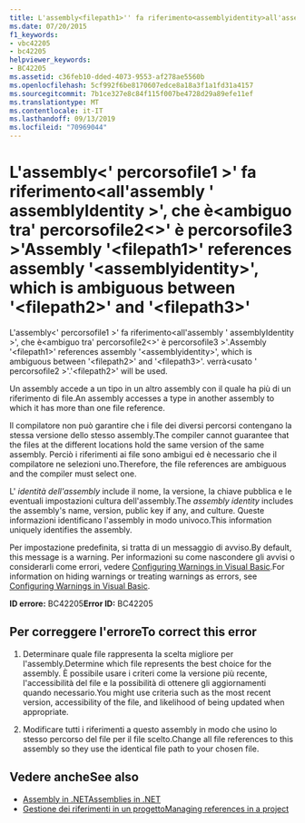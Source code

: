 ```yaml
---
title: L'assembly<filepath1>'' fa riferimento<assemblyidentity>all'assembly '', che è<filepath2>ambiguo tra<filepath3>'' è '
ms.date: 07/20/2015
f1_keywords:
- vbc42205
- bc42205
helpviewer_keywords:
- BC42205
ms.assetid: c36feb10-dded-4073-9553-af278ae5560b
ms.openlocfilehash: 5cf992f6be8170607edce8a18a3f1a1fd31a4157
ms.sourcegitcommit: 7b1ce327e8c84f115f007be4728d29a89efe11ef
ms.translationtype: MT
ms.contentlocale: it-IT
ms.lasthandoff: 09/13/2019
ms.locfileid: "70969044"
---
```

# <a name="assembly-filepath1-references-assembly-assemblyidentity-which-is-ambiguous-between-filepath2-and-filepath3"></a><span data-ttu-id="26a3c-102">L'assembly\<' percorsofile1 >' fa riferimento\<all'assembly ' assemblyIdentity >', che è\<ambiguo tra' percorsofile2\<>' è percorsofile3 >'</span><span class="sxs-lookup"><span data-stu-id="26a3c-102">Assembly '\<filepath1>' references assembly '\<assemblyidentity>', which is ambiguous between '\<filepath2>' and '\<filepath3>'</span></span>
<span data-ttu-id="26a3c-103">L'assembly\<' percorsofile1 >' fa riferimento\<all'assembly ' assemblyIdentity >', che è\<ambiguo tra' percorsofile2\<>' è percorsofile3 >'.</span><span class="sxs-lookup"><span data-stu-id="26a3c-103">Assembly '\<filepath1>' references assembly '\<assemblyidentity>', which is ambiguous between '\<filepath2>' and '\<filepath3>'.</span></span> <span data-ttu-id="26a3c-104">verrà\<usato ' percorsofile2 >'.</span><span class="sxs-lookup"><span data-stu-id="26a3c-104">'\<filepath2>' will be used.</span></span>  
  
 <span data-ttu-id="26a3c-105">Un assembly accede a un tipo in un altro assembly con il quale ha più di un riferimento di file.</span><span class="sxs-lookup"><span data-stu-id="26a3c-105">An assembly accesses a type in another assembly to which it has more than one file reference.</span></span>  
  
 <span data-ttu-id="26a3c-106">Il compilatore non può garantire che i file dei diversi percorsi contengano la stessa versione dello stesso assembly.</span><span class="sxs-lookup"><span data-stu-id="26a3c-106">The compiler cannot guarantee that the files at the different locations hold the same version of the same assembly.</span></span> <span data-ttu-id="26a3c-107">Perciò i riferimenti ai file sono ambigui ed è necessario che il compilatore ne selezioni uno.</span><span class="sxs-lookup"><span data-stu-id="26a3c-107">Therefore, the file references are ambiguous and the compiler must select one.</span></span>  
  
 <span data-ttu-id="26a3c-108">L' *identità dell'assembly* include il nome, la versione, la chiave pubblica e le eventuali impostazioni cultura dell'assembly.</span><span class="sxs-lookup"><span data-stu-id="26a3c-108">The *assembly identity* includes the assembly's name, version, public key if any, and culture.</span></span> <span data-ttu-id="26a3c-109">Queste informazioni identificano l'assembly in modo univoco.</span><span class="sxs-lookup"><span data-stu-id="26a3c-109">This information uniquely identifies the assembly.</span></span>  
  
 <span data-ttu-id="26a3c-110">Per impostazione predefinita, si tratta di un messaggio di avviso.</span><span class="sxs-lookup"><span data-stu-id="26a3c-110">By default, this message is a warning.</span></span> <span data-ttu-id="26a3c-111">Per informazioni su come nascondere gli avvisi o considerarli come errori, vedere [Configuring Warnings in Visual Basic](/visualstudio/ide/configuring-warnings-in-visual-basic).</span><span class="sxs-lookup"><span data-stu-id="26a3c-111">For information on hiding warnings or treating warnings as errors, see [Configuring Warnings in Visual Basic](/visualstudio/ide/configuring-warnings-in-visual-basic).</span></span>  
  
 <span data-ttu-id="26a3c-112">**ID errore:** BC42205</span><span class="sxs-lookup"><span data-stu-id="26a3c-112">**Error ID:** BC42205</span></span>  
  
## <a name="to-correct-this-error"></a><span data-ttu-id="26a3c-113">Per correggere l'errore</span><span class="sxs-lookup"><span data-stu-id="26a3c-113">To correct this error</span></span>  
  
1. <span data-ttu-id="26a3c-114">Determinare quale file rappresenta la scelta migliore per l'assembly.</span><span class="sxs-lookup"><span data-stu-id="26a3c-114">Determine which file represents the best choice for the assembly.</span></span> <span data-ttu-id="26a3c-115">È possibile usare i criteri come la versione più recente, l'accessibilità del file e la possibilità di ottenere gli aggiornamenti quando necessario.</span><span class="sxs-lookup"><span data-stu-id="26a3c-115">You might use criteria such as the most recent version, accessibility of the file, and likelihood of being updated when appropriate.</span></span>  
  
2. <span data-ttu-id="26a3c-116">Modificare tutti i riferimenti a questo assembly in modo che usino lo stesso percorso del file per il file scelto.</span><span class="sxs-lookup"><span data-stu-id="26a3c-116">Change all file references to this assembly so they use the identical file path to your chosen file.</span></span>  
  
## <a name="see-also"></a><span data-ttu-id="26a3c-117">Vedere anche</span><span class="sxs-lookup"><span data-stu-id="26a3c-117">See also</span></span>

- [<span data-ttu-id="26a3c-118">Assembly in .NET</span><span class="sxs-lookup"><span data-stu-id="26a3c-118">Assemblies in .NET</span></span>](../../standard/assembly/index.md)
- [<span data-ttu-id="26a3c-119">Gestione dei riferimenti in un progetto</span><span class="sxs-lookup"><span data-stu-id="26a3c-119">Managing references in a project</span></span>](/visualstudio/ide/managing-references-in-a-project)
